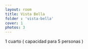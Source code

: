 ```yaml
---
layout: room
title: Vista Bella
folder : 'vista-bella'
cover: 1
photos: 3
---
```


1 cuarto ( capacidad para 5 personas )